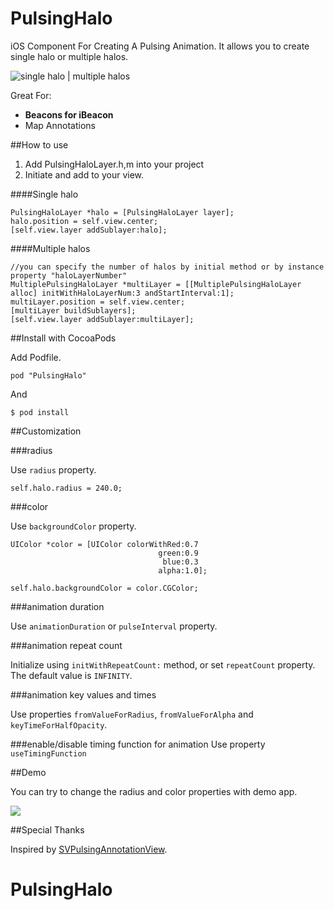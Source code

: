 PulsingHalo
===========

iOS Component For Creating A Pulsing Animation. It allows you to create single halo or multiple halos.

![](http://f.cl.ly/items/2Q0X052p2m371m0w2O0C/halogif.gif "single halo | multiple halos")
                    
Great For:

- **Beacons for iBeacon**
- Map Annotations


##How to use

1. Add PulsingHaloLayer.h,m into your project
2. Initiate and add to your view.

####Single halo
````
PulsingHaloLayer *halo = [PulsingHaloLayer layer];
halo.position = self.view.center;
[self.view.layer addSublayer:halo];
````

####Multiple halos
````
//you can specify the number of halos by initial method or by instance property "haloLayerNumber"
MultiplePulsingHaloLayer *multiLayer = [[MultiplePulsingHaloLayer alloc] initWithHaloLayerNum:3 andStartInterval:1];
multiLayer.position = self.view.center;
[multiLayer buildSublayers];
[self.view.layer addSublayer:multiLayer];
````

##Install with CocoaPods

Add Podfile.

````
pod "PulsingHalo"
````

And

````
$ pod install
````


##Customization

###radius

Use `radius` property.

````
self.halo.radius = 240.0;
````

###color

Use `backgroundColor` property.

````
UIColor *color = [UIColor colorWithRed:0.7
                                 green:0.9
                                  blue:0.3
                                 alpha:1.0];

self.halo.backgroundColor = color.CGColor;
````

###animation duration

Use `animationDuration` or `pulseInterval` property.


###animation repeat count

Initialize using `initWithRepeatCount:` method, or set `repeatCount` property. The default value is `INFINITY`.


###animation key values and times

Use properties `fromValueForRadius`, `fromValueForAlpha` and `keyTimeForHalfOpacity`.

###enable/disable timing function for animation
Use property `useTimingFunction`

##Demo

You can try to change the radius and color properties with demo app.

![](http://f.cl.ly/items/0u3c211i2g372c390p44/halodemo.jpg)


##Special Thanks

Inspired by [SVPulsingAnnotationView](https://github.com/samvermette/SVPulsingAnnotationView).

# PulsingHalo

